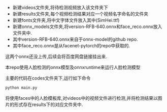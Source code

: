 - 新建videos文件夹,将待检测视频放入该文件夹下
- 新建results文件夹,每个视频检测结果对应一个视频名字命名的文件夹
- 新建fonts文件夹,将中文字体文件放入其中(SimHei.ttf)
- 新建onnx_models文件夹,将version-RFB-640.onnx和face_reco.onnx放入文件夹中.
- 其中version-RFB-640.onnx来自于onnx-model的github repo.
- 其中face_reco.onnx是从facenet-pytorch的repo中获取的.

这两个onnx还没上传,后续会将百度网盘链接挂出来.

本repo使用人脸检测的onnx模型及onnxruntime来运行人脸检测模型

主要的代码在codes文件夹下,运行如下命令

```python
python main.py
```

将使用faces中的人脸模板库,对videos中的视频文件进行检测,并将检测结果以图片的形式存在results下的对应文件夹中.
